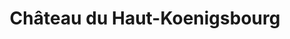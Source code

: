 ---
guid: "a84f95d22b7b"
title: "Château du Haut-Koenigsbourg"
latlng: "48.249478, 7.344451"
videoId: "_HYyS2BqX_4" 
---